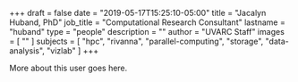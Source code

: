 +++
draft = false
date = "2019-05-17T15:25:10-05:00"
title = "Jacalyn Huband, PhD"
job_title = "Computational Research Consultant"
lastname = "huband"
type = "people"
description = ""
author = "UVARC Staff"
images = [
  ""
]
subjects = [
  "hpc",
  "rivanna",
  "parallel-computing",
  "storage",
  "data-analysis",
  "vizlab"
]
+++

More about this user goes here.
